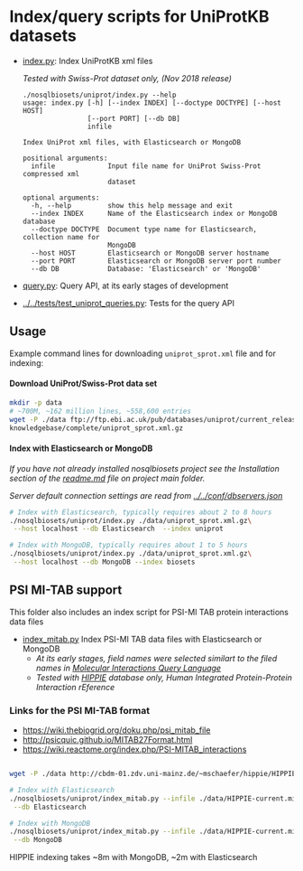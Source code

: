 
# Index/query scripts for UniProtKB datasets

* [index.py](index.py): Index UniProtKB xml files
  
  _Tested with Swiss-Prot dataset only, (Nov 2018 release)_
  
    ```
    ./nosqlbiosets/uniprot/index.py --help
    usage: index.py [-h] [--index INDEX] [--doctype DOCTYPE] [--host HOST]
                    [--port PORT] [--db DB]
                    infile
    
    Index UniProt xml files, with Elasticsearch or MongoDB
    
    positional arguments:
      infile             Input file name for UniProt Swiss-Prot compressed xml
                         dataset
    
    optional arguments:
      -h, --help         show this help message and exit
      --index INDEX      Name of the Elasticsearch index or MongoDB database
      --doctype DOCTYPE  Document type name for Elasticsearch, collection name for
                         MongoDB
      --host HOST        Elasticsearch or MongoDB server hostname
      --port PORT        Elasticsearch or MongoDB server port number
      --db DB            Database: 'Elasticsearch' or 'MongoDB'
    ```

* [query.py](query.py): Query API, at its early stages of development

* [../../tests/test_uniprot_queries.py](../../tests/test_uniprot_queries.py):
 Tests for the query API

                                      
## Usage

Example command lines for downloading `uniprot_sprot.xml` file and for indexing:

#### Download UniProt/Swiss-Prot data set

```bash
mkdir -p data
# ~700M, ~162 million lines, ~558,600 entries
wget -P ./data ftp://ftp.ebi.ac.uk/pub/databases/uniprot/current_release/\
knowledgebase/complete/uniprot_sprot.xml.gz
```

#### Index with Elasticsearch or MongoDB
_If you have not already installed nosqlbiosets project see the Installation
section of the [readme.md](../../readme.md) file on project main folder._

_Server default connection settings are read from [../../conf/dbservers.json](
../../conf/dbservers.json
)_

```bash
# Index with Elasticsearch, typically requires about 2 to 8 hours
./nosqlbiosets/uniprot/index.py ./data/uniprot_sprot.xml.gz\
 --host localhost --db Elasticsearch  --index uniprot

# Index with MongoDB, typically requires about 1 to 5 hours
./nosqlbiosets/uniprot/index.py ./data/uniprot_sprot.xml.gz\
 --host localhost --db MongoDB --index biosets
```

## PSI MI-TAB support

This folder also includes an index script for PSI-MI TAB protein interactions
data files

* [index_mitab.py](index_mitab.py) Index PSI-MI TAB data files
 with Elasticsearch or MongoDB
  * _At its early stages, field names were selected similart to
   the filed names in [Molecular Interactions Query Language](
   http://psicquic.github.io/MiqlReference27.html)_
  * _Tested with [HIPPIE](http://cbdm-01.zdv.uni-mainz.de/~mschaefer/hippie)
   database only, Human Integrated Protein-Protein Interaction rEference_ 
 
 ### Links for the PSI MI-TAB format
 - https://wiki.thebiogrid.org/doku.php/psi_mitab_file
 - http://psicquic.github.io/MITAB27Format.html
 - https://wiki.reactome.org/index.php/PSI-MITAB_interactions
 
```bash

wget -P ./data http://cbdm-01.zdv.uni-mainz.de/~mschaefer/hippie/HIPPIE-current.mitab.txt

# Index with Elasticsearch
./nosqlbiosets/uniprot/index_mitab.py --infile ./data/HIPPIE-current.mitab.txt\
 --db Elasticsearch

# Index with MongoDB
./nosqlbiosets/uniprot/index_mitab.py --infile ./data/HIPPIE-current.mitab.txt\
 --db MongoDB
```
 HIPPIE indexing takes ~8m with MongoDB, ~2m with Elasticsearch
 